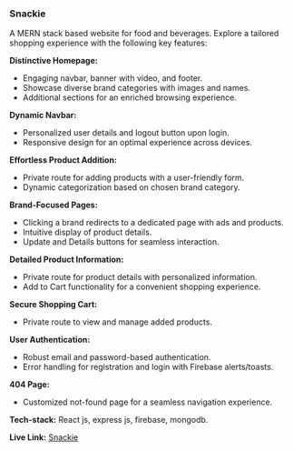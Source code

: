 ### Snackie

A MERN stack based website for food and beverages. Explore a tailored shopping experience with the following key features:

**Distinctive Homepage:**
- Engaging navbar, banner with video, and footer.
- Showcase diverse brand categories with images and names.
- Additional sections for an enriched browsing experience.

**Dynamic Navbar:**
- Personalized user details and logout button upon login.
- Responsive design for an optimal experience across devices.

**Effortless Product Addition:**
- Private route for adding products with a user-friendly form.
- Dynamic categorization based on chosen brand category.

**Brand-Focused Pages:**
- Clicking a brand redirects to a dedicated page with ads and products.
- Intuitive display of product details.
- Update and Details buttons for seamless interaction.

**Detailed Product Information:**
- Private route for product details with personalized information.
- Add to Cart functionality for a convenient shopping experience.

**Secure Shopping Cart:**
- Private route to view and manage added products.

**User Authentication:**
- Robust email and password-based authentication.
- Error handling for registration and login with Firebase alerts/toasts.

**404 Page:**
- Customized not-found page for a seamless navigation experience.

**Tech-stack:** 
React js, express js, firebase, mongodb.

**Live Link:**
[Snackie](https://brand-shop-48c61.web.app)
